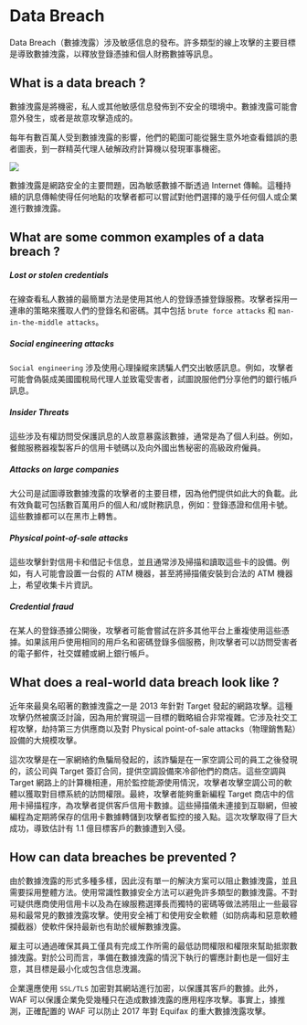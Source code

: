 # Data Breach
Data Breach（數據洩露）涉及敏感信息的發布。許多類型的線上攻擊的主要目標是導致數據洩露，以釋放登錄憑據和個人財務數據等訊息。
## What is a data breach ?
數據洩露是將機密，私人或其他敏感信息發佈到不安全的環境中。數據洩露可能會意外發生，或者是故意攻擊造成的。

每年有數百萬人受到數據洩露的影響，他們的範圍可能從醫生意外地查看錯誤的患者圖表，到一群精英代理人破解政府計算機以發現軍事機密。

![](https://www.cloudflare.com/img/learning/security/what-is-a-data-breach/data-breach.png)

數據洩露是網路安全的主要問題，因為敏感數據不斷透過 Internet 傳輸。這種持續的訊息傳輸使得任何地點的攻擊者都可以嘗試對他們選擇的幾乎任何個人或企業進行數據洩露。

## What are some common examples of a data breach ?
##### Lost or stolen credentials
在線查看私人數據的最簡單方法是使用其他人的登錄憑據登錄服務。攻擊者採用一連串的策略來獲取人們的登錄名和密碼。其中包括 `brute force attacks` 和 `man-in-the-middle attacks`。
##### Social engineering attacks
`Social engineering` 涉及使用心理操縱來誘騙人們交出敏感訊息。例如，攻擊者可能會偽裝成美國國稅局代理人並致電受害者，試圖說服他們分享他們的銀行帳戶訊息。
##### Insider Threats
這些涉及有權訪問受保護訊息的人故意暴露該數據，通常是為了個人利益。例如，餐館服務器複製客戶的信用卡號碼以及向外國出售秘密的高級政府僱員。
##### Attacks on large companies
大公司是試圖導致數據洩露的攻擊者的主要目標，因為他們提供如此大的負載。此有效負載可包括數百萬用戶的個人和/或財務訊息，例如：登錄憑證和信用卡號。這些數據都可以在黑市上轉售。
##### Physical point-of-sale attacks
這些攻擊針對信用卡和借記卡信息，並且通常涉及掃描和讀取這些卡的設備。例如，有人可能會設置一台假的 ATM 機器，甚至將掃描儀安裝到合法的 ATM 機器上，希望收集卡片資訊。
##### Credential fraud 
在某人的登錄憑據公開後，攻擊者可能會嘗試在許多其他平台上重複使用這些憑據。如果該用戶使用相同的用戶名和密碼登錄多個服務，則攻擊者可以訪問受害者的電子郵件，社交媒體或網上銀行帳戶。

## What does a real-world data breach look like ?
近年來最臭名昭著的數據洩露之一是 2013 年針對 Target 發起的網路攻擊。這種攻擊仍然被廣泛討論，因為用於實現這一目標的戰略組合非常複雜。它涉及社交工程攻擊，劫持第三方供應商以及對 Physical point-of-sale attacks（物理銷售點）設備的大規模攻擊。

這次攻擊是在一家網絡釣魚騙局發起的，該詐騙是在一家空調公司的員工之後發現的，該公司與 Target 簽訂合同，提供空調設備來冷卻他們的商店。這些空調與 Target 網路上的計算機相連，用於監控能源使用情況，攻擊者攻擊空調公司的軟體以獲取對目標系統的訪問權限。最終，攻擊者能夠重新編程 Target 商店中的信用卡掃描程序，為攻擊者提供客戶信用卡數據。這些掃描儀未連接到互聯網，但被編程為定期將保存的信用卡數據轉儲到攻擊者監控的接入點。這次攻擊取得了巨大成功，導致估計有 1.1 億目標客戶的數據遭到入侵。
## How can data breaches be prevented ?
由於數據洩露的形式多種多樣，因此沒有單一的解決方案可以阻止數據洩露，並且需要採用整體方法。使用常識性數據安全方法可以避免許多類型的數據洩露。不對可疑供應商使用信用卡以及為在線服務選擇長而獨特的密碼等做法將阻止一些最容易和最常見的數據洩露攻擊。使用安全補丁和使用安全軟體（如防病毒和惡意軟體攔截器）使軟件保持最新也有助於緩解數據洩露。

雇主可以通過確保其員工僅具有完成工作所需的最低訪問權限和權限來幫助抵禦數據洩露。對於公司而言，準備在數據洩露的情況下執行的響應計劃也是一個好主意，其目標是最小化或包含信息洩漏。

企業還應使用 `SSL/TLS` 加密對其網站進行加密，以保護其客戶的數據。此外，WAF 可以保護企業免受幾種只在造成數據洩露的應用程序攻擊。事實上，據推測，正確配置的 WAF 可以防止 2017 年對 Equifax 的重大數據洩露攻擊。

